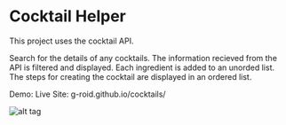 # Cocktail Helper
This project uses the cocktail API.

Search for the details of any cocktails. The information recieved from the API is filtered and displayed. Each ingredient is added to an unorded list. The steps for creating the cocktail are displayed in an ordered list.

Demo:
Live Site: g-roid.github.io/cocktails/

![alt tag](g-roid.github.io/cocktails/cocktail.jpg)


